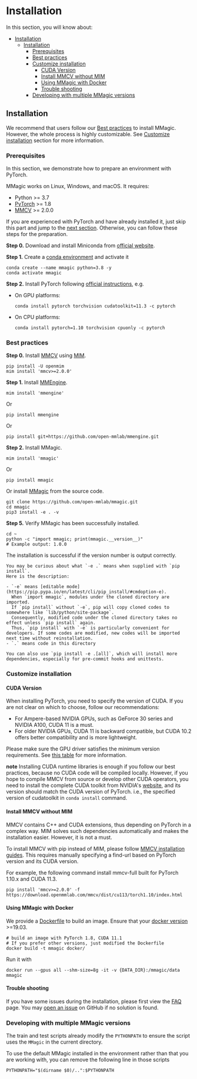 # Installation

In this section, you will know about:

- [Installation](#installation)
  - [Installation](#installation-1)
    - [Prerequisites](#prerequisites)
    - [Best practices](#best-practices)
    - [Customize installation](#customize-installation)
      - [CUDA Version](#cuda-version)
      - [Install MMCV without MIM](#install-mmcv-without-mim)
      - [Using MMagic with Docker](#using-mmagic-with-docker)
      - [Trouble shooting](#trouble-shooting)
    - [Developing with multiple MMagic versions](#developing-with-multiple-mmagic-versions)

## Installation

We recommend that users follow our [Best practices](#best-practices) to install MMagic.
However, the whole process is highly customizable. See [Customize installation](#customize-installation) section for more information.

### Prerequisites

In this section, we demonstrate how to prepare an environment with PyTorch.

MMagic works on Linux, Windows, and macOS. It requires:

- Python >= 3.7
- [PyTorch](https://pytorch.org/) >= 1.8
- [MMCV](https://github.com/open-mmlab/mmcv) >= 2.0.0

>

If you are experienced with PyTorch and have already installed it,
just skip this part and jump to the [next section](#best-practices). Otherwise, you can follow these steps for the preparation.

**Step 0.**
Download and install Miniconda from [official website](https://docs.conda.io/en/latest/miniconda.html).

**Step 1.**
Create a [conda environment](https://docs.conda.io/projects/conda/en/latest/user-guide/concepts/environments.html#) and activate it

```shell
conda create --name mmagic python=3.8 -y
conda activate mmagic
```

**Step 2.**
Install PyTorch following [official instructions](https://pytorch.org/get-started/locally/), e.g.

- On GPU platforms:

  ```shell
  conda install pytorch torchvision cudatoolkit=11.3 -c pytorch
  ```

- On CPU platforms:

  ```shell
  conda install pytorch=1.10 torchvision cpuonly -c pytorch
  ```

### Best practices

**Step 0.** Install [MMCV](https://github.com/open-mmlab/mmcv) using [MIM](https://github.com/open-mmlab/mim).

```shell
pip install -U openmim
mim install 'mmcv>=2.0.0'
```

**Step 1.** Install [MMEngine](https://github.com/open-mmlab/mmengine).

```shell
mim install 'mmengine'
```

Or

```shell
pip install mmengine
```

Or

```shell
pip install git+https://github.com/open-mmlab/mmengine.git
```

**Step 2.** Install MMagic.

```shell
mim install 'mmagic'
```

Or

```shell
pip install mmagic
```

Or install [MMagic](https://github.com/open-mmlab/mmagic) from the source code.

```shell
git clone https://github.com/open-mmlab/mmagic.git
cd mmagic
pip3 install -e . -v
```

**Step 5.**
Verify MMagic has been successfully installed.

```shell
cd ~
python -c "import mmagic; print(mmagic.__version__)"
# Example output: 1.0.0
```

The installation is successful if the version number is output correctly.

```{note}
You may be curious about what `-e .` means when supplied with `pip install`.
Here is the description:

- `-e` means [editable mode](https://pip.pypa.io/en/latest/cli/pip_install/#cmdoption-e).
  When `import mmagic`, modules under the cloned directory are imported.
  If `pip install` without `-e`, pip will copy cloned codes to somewhere like `lib/python/site-package`.
  Consequently, modified code under the cloned directory takes no effect unless `pip install` again.
  Thus, `pip install` with `-e` is particularly convenient for developers. If some codes are modified, new codes will be imported next time without reinstallation.
- `.` means code in this directory

You can also use `pip install -e .[all]`, which will install more dependencies, especially for pre-commit hooks and unittests.
```

### Customize installation

#### CUDA Version

When installing PyTorch, you need to specify the version of CUDA. If you are not clear on which to choose, follow our recommendations:

- For Ampere-based NVIDIA GPUs, such as GeForce 30 series and NVIDIA A100, CUDA 11 is a must.
- For older NVIDIA GPUs, CUDA 11 is backward compatible, but CUDA 10.2 offers better compatibility and is more lightweight.

Please make sure the GPU driver satisfies the minimum version requirements.
See [this table](https://docs.nvidia.com/cuda/cuda-toolkit-release-notes/index.html#cuda-major-component-versions__table-cuda-toolkit-driver-versions) for more information.

**note**
Installing CUDA runtime libraries is enough if you follow our best practices,
because no CUDA code will be compiled locally.
However, if you hope to compile MMCV from source or develop other CUDA operators,
you need to install the complete CUDA toolkit from NVIDIA's [website](https://developer.nvidia.com/cuda-downloads),
and its version should match the CUDA version of PyTorch. i.e., the specified version of cudatoolkit in `conda install` command.

#### Install MMCV without MIM

MMCV contains C++ and CUDA extensions, thus depending on PyTorch in a complex way.
MIM solves such dependencies automatically and makes the installation easier. However, it is not a must.

To install MMCV with pip instead of MIM, please follow [MMCV installation guides](https://mmcv.readthedocs.io/en/latest/get_started/installation.html).
This requires manually specifying a find-url based on PyTorch version and its CUDA version.

For example, the following command install mmcv-full built for PyTorch 1.10.x and CUDA 11.3.

```shell
pip install 'mmcv>=2.0.0' -f https://download.openmmlab.com/mmcv/dist/cu113/torch1.10/index.html
```

#### Using MMagic with Docker

We provide a [Dockerfile](https://github.com/open-mmlab/mmagic/blob/main/docker/Dockerfile) to build an image.
Ensure that your [docker version](https://docs.docker.com/engine/install/) >=19.03.

```shell
# build an image with PyTorch 1.8, CUDA 11.1
# If you prefer other versions, just modified the Dockerfile
docker build -t mmagic docker/
```

Run it with

```shell
docker run --gpus all --shm-size=8g -it -v {DATA_DIR}:/mmagic/data mmagic
```

#### Trouble shooting

If you have some issues during the installation, please first view the [FAQ](../faq.md) page.
You may [open an issue](https://github.com/open-mmlab/mmagic/issues/new/choose) on GitHub if no solution is found.

### Developing with multiple MMagic versions

The train and test scripts already modify the `PYTHONPATH` to ensure the script uses the `MMagic` in the current directory.

To use the default MMagic installed in the environment rather than that you are working with, you can remove the following line in those scripts

```shell
PYTHONPATH="$(dirname $0)/..":$PYTHONPATH
```
